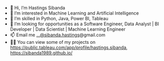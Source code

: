 - 👋 Hi, I’m Hastings Sibanda
- 👀 I’m interested in Machine Learning and Artificial Intelligence
- 🌱 I’m skilled in Python, Java, Power BI, Tableau
- 💞️ I’m looking for opportunities as a Software Engineer, Data Analyst | BI Developer | Data Scientist | Machine Learning Engineer
- 📫 Email me ...@sibanda.hastings@gmail.com
- 🐱‍💻 You can view some of my projects on https://public.tableau.com/app/profile/hastings.sibanda, https://sibanda1989.github.io/ 

<!---
sibanda1989/sibanda1989 is a ✨ special ✨ repository because its `README.md` (this file) appears on your GitHub profile.
You can click the Preview link to take a look at your changes.
--->
